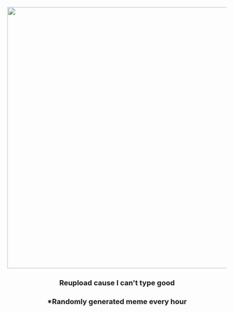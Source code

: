 <p align="center">
        <img src="https://i.imgur.com/njbOwMG.jpg" width="600" height="600">
        </p>
        <h3 align="center">Reupload cause I can't type good</h3>
        <h3 align="center">*Randomly generated meme every hour</h3>
    